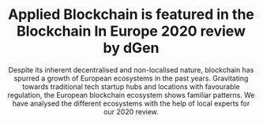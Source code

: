 ---
layout: "post"
title: "Applied Blockchain is featured in the Blockchain In Europe 2020 review by dGen"
subtitle: "Despite its inherent decentralised and non-localised nature, blockchain has spurred a growth of European ecosystems in the past years. Gravitating towards traditional tech startup hubs and locations with favourable regulation, the European blockchain ecosystem shows familiar patterns. We have analysed the different ecosystems with the help of local experts for our 2020 review."
image: "blockchain-in-europe-2020-review.jpg"
category: "News"
tags: ["", "", ""]
link:
  type: "external"
  url: "https://www.dgen.org/blockchain-in-europe-2020-review"
---